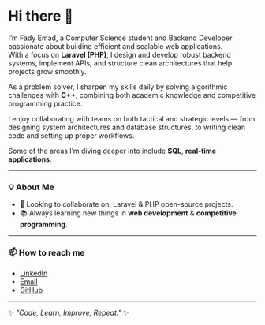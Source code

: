 # Hi there 👋

I’m Fady Emad, a Computer Science student and Backend Developer passionate about building efficient and scalable web applications.  
With a focus on **Laravel (PHP)**, I design and develop robust backend systems, implement APIs, and structure clean architectures that help projects grow smoothly.  

As a problem solver, I sharpen my skills daily by solving algorithmic challenges with **C++**, combining both academic knowledge and competitive programming practice.  

I enjoy collaborating with teams on both tactical and strategic levels — from designing system architectures and database structures, to writing clean code and setting up proper workflows.  

Some of the areas I’m diving deeper into include **SQL**, **real-time applications**. 

---

### 💡 About Me
- 👯 Looking to collaborate on: Laravel & PHP open-source projects.  
- 📚 Always learning new things in **web development** & **competitive programming**.    
---

### 📫 How to reach me
- [LinkedIn](https://www.linkedin.com)  
- [Email](mailto:your-email@example.com)  
- [GitHub](https://github.com/FADI3ad)  

---
✨ *"Code, Learn, Improve, Repeat."* ✨
